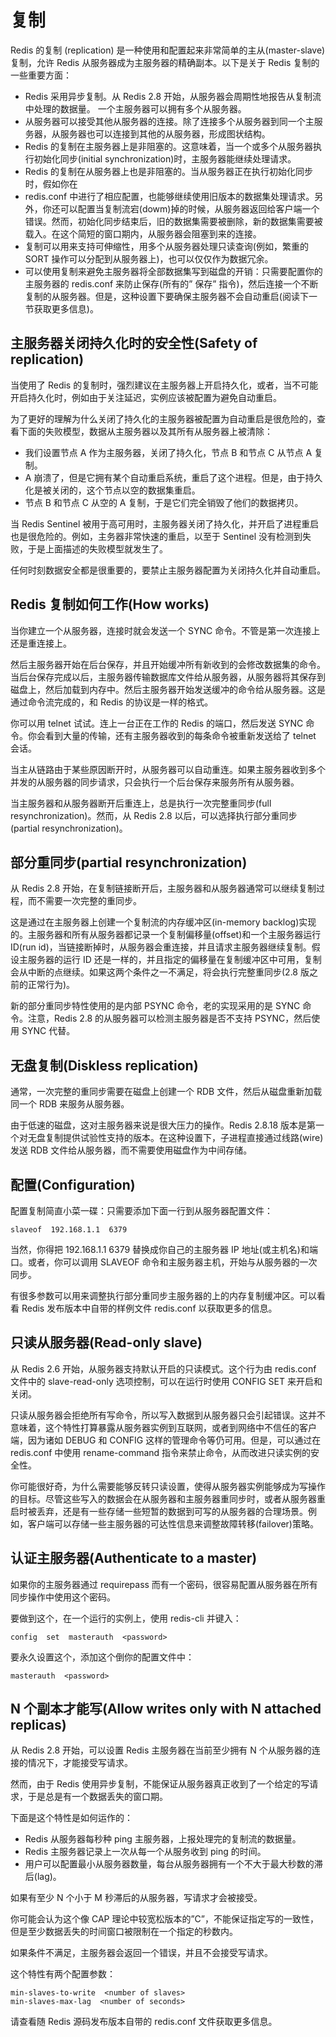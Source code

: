 # 复制

Redis 的复制 (replication) 是一种使用和配置起来非常简单的主从(master-slave)复制，允许 Redis 从服务器成为主服务器的精确副本。以下是关于 Redis 复制的一些重要方面： 

- Redis 采用异步复制。从 Redis 2.8 开始，从服务器会周期性地报告从复制流中处理的数据量。
一个主服务器可以拥有多个从服务器。
- 从服务器可以接受其他从服务器的连接。除了连接多个从服务器到同一个主服务器，从服务器也可以连接到其他的从服务器，形成图状结构。
- Redis 的复制在主服务器上是非阻塞的。这意味着，当一个或多个从服务器执行初始化同步(initial synchronization)时，主服务器能继续处理请求。
- Redis 的复制在从服务器上也是非阻塞的。当从服务器正在执行初始化同步时，假如你在
- redis.conf 中进行了相应配置，也能够继续使用旧版本的数据集处理请求。另外，你还可以配置当复制流宕(dowm)掉的时候，从服务器返回给客户端一个错误。然而，初始化同步结束后，旧的数据集需要被删除，新的数据集需要被载入。在这个简短的窗口期内，从服务器会阻塞到来的连接。
- 复制可以用来支持可伸缩性，用多个从服务器处理只读查询(例如，繁重的 SORT 操作可以分配到从服务器上)，也可以仅仅作为数据冗余。
- 可以使用复制来避免主服务器将全部数据集写到磁盘的开销：只需要配置你的主服务器的 redis.conf 来防止保存(所有的” 保存” 指令)，然后连接一个不断复制的从服务器。但是，这种设置下要确保主服务器不会自动重启(阅读下一节获取更多信息)。

## 主服务器关闭持久化时的安全性(Safety of replication) 

当使用了 Redis 的复制时，强烈建议在主服务器上开启持久化，或者，当不可能开启持久化时，例如由于关注延迟，实例应该被配置为避免自动重启。 

为了更好的理解为什么关闭了持久化的主服务器被配置为自动重启是很危险的，查看下面的失败模型，数据从主服务器以及其所有从服务器上被清除： 

- 我们设置节点 A 作为主服务器，关闭了持久化，节点 B 和节点 C 从节点 A 复制。
- A 崩溃了，但是它拥有某个自动重启系统，重启了这个进程。但是，由于持久化是被关闭的，这个节点以空的数据集重启。
- 节点 B 和节点 C 从空的 A 复制，于是它们完全销毁了他们的数据拷贝。

当 Redis Sentinel 被用于高可用时，主服务器关闭了持久化，并开启了进程重启也是很危险的。例如，主务器非常快速的重启，以至于 Sentinel 没有检测到失败，于是上面描述的失败模型就发生了。 

任何时刻数据安全都是很重要的，要禁止主服务器配置为关闭持久化并自动重启。 

## Redis 复制如何工作(How works) 

当你建立一个从服务器，连接时就会发送一个 SYNC 命令。不管是第一次连接上还是重连接上。 

然后主服务器开始在后台保存，并且开始缓冲所有新收到的会修改数据集的命令。当后台保存完成以后，主服务器传输数据库文件给从服务器，从服务器将其保存到磁盘上，然后加载到内存中。然后主服务器开始发送缓冲的命令给从服务器。这是通过命令流完成的，和 Redis 的协议是一样的格式。 

你可以用 telnet 试试。连上一台正在工作的 Redis 的端口，然后发送 SYNC 命令。你会看到大量的传输，还有主服务器收到的每条命令被重新发送给了 telnet 会话。 

当主从链路由于某些原因断开时，从服务器可以自动重连。如果主服务器收到多个并发的从服务器的同步请求，只会执行一个后台保存来服务所有从服务器。 

当主服务器和从服务器断开后重连上，总是执行一次完整重同步(full resynchronization)。然而，从 Redis 2.8 以后，可以选择执行部分重同步(partial resynchronization)。 

## 部分重同步(partial resynchronization) 

从 Redis 2.8 开始，在复制链接断开后，主服务器和从服务器通常可以继续复制过程，而不需要一次完整的重同步。 

这是通过在主服务器上创建一个复制流的内存缓冲区(in-memory backlog)实现的。主服务器和所有从服务器都记录一个复制偏移量(offset)和一个主服务器运行 ID(run id)，当链接断掉时，从服务器会重连接，并且请求主服务器继续复制。假设主服务器的运行 ID 还是一样的，并且指定的偏移量在复制缓冲区中可用，复制会从中断的点继续。如果这两个条件之一不满足，将会执行完整重同步(2.8 版之前的正常行为)。 

新的部分重同步特性使用的是内部 PSYNC 命令，老的实现采用的是 SYNC 命令。注意，Redis 2.8 的从服务器可以检测主服务器是否不支持 PSYNC，然后使用 SYNC 代替。 

## 无盘复制(Diskless replication) 

通常，一次完整的重同步需要在磁盘上创建一个 RDB 文件，然后从磁盘重新加载同一个 RDB 来服务从服务器。 

由于低速的磁盘，这对主服务器来说是很大压力的操作。Redis 2.8.18 版本是第一个对无盘复制提供试验性支持的版本。在这种设置下，子进程直接通过线路(wire)发送 RDB 文件给从服务器，而不需要使用磁盘作为中间存储。 

## 配置(Configuration) 

配置复制简直小菜一碟：只需要添加下面一行到从服务器配置文件： 

```
slaveof  192.168.1.1  6379  
```

当然，你得把 192.168.1.1 6379 替换成你自己的主服务器 IP 地址(或主机名)和端口。或者，你可以调用 SLAVEOF 命令和主服务器主机，开始与从服务器的一次同步。 

有很多参数可以用来调整执行部分重同步主服务器的上的内存复制缓冲区。可以看看 Redis 发布版本中自带的样例文件 redis.conf 以获取更多的信息。 

## 只读从服务器(Read-only slave) 

从 Redis 2.6 开始，从服务器支持默认开启的只读模式。这个行为由 redis.conf 文件中的 slave-read-only 选项控制，可以在运行时使用 CONFIG SET 来开启和关闭。 

只读从服务器会拒绝所有写命令，所以写入数据到从服务器只会引起错误。这并不意味着，这个特性打算暴露从服务器实例到互联网，或者到网络中不信任的客户端，因为诸如 DEBUG 和 CONFIG 这样的管理命令等仍可用。但是，可以通过在 redis.conf 中使用 rename-command 指令来禁止命令，从而改进只读实例的安全性。 

你可能很好奇，为什么需要能够反转只读设置，使得从服务器实例能够成为写操作的目标。尽管这些写入的数据会在从服务器和主服务器重同步时，或者从服务器重启时被丢弃，还是有一些存储一些短暂的数据到可写的从服务器的合理场景。例如，客户端可以存储一些主服务器的可达性信息来调整故障转移(failover)策略。 

## 认证主服务器(Authenticate to a master) 

如果你的主服务器通过 requirepass 而有一个密码，很容易配置从服务器在所有同步操作中使用这个密码。 

要做到这个，在一个运行的实例上，使用 redis-cli 并键入： 

```
config  set  masterauth  <password>  
```

要永久设置这个，添加这个倒你的配置文件中： 

```
masterauth  <password>  
```

## N 个副本才能写(Allow writes only with N attached replicas) 

从 Redis 2.8 开始，可以设置 Redis 主服务器在当前至少拥有 N 个从服务器的连接的情况下，才能接受写请求。 

然而，由于 Redis 使用异步复制，不能保证从服务器真正收到了一个给定的写请求，于是总是有一个数据丢失的窗口期。 

下面是这个特性是如何运作的： 

- Redis 从服务器每秒种 ping 主服务器，上报处理完的复制流的数据量。
- Redis 主服务器记录上一次从每一个从服务收到 ping 的时间。
- 用户可以配置最小从服务器数量，每台从服务器拥有一个不大于最大秒数的滞后(lag)。

如果有至少 N 个小于 M 秒滞后的从服务器，写请求才会被接受。 

你可能会认为这个像 CAP 理论中较宽松版本的”C”，不能保证指定写的一致性，但是至少数据丢失的时间窗口被限制在一个指定的秒数内。 

如果条件不满足，主服务器会返回一个错误，并且不会接受写请求。 

这个特性有两个配置参数： 

```
min-slaves-to-write  <number of slaves>  
min-slaves-max-lag  <number of seconds>  
```

请查看随 Redis 源码发布版本自带的 redis.conf 文件获取更多信息。 